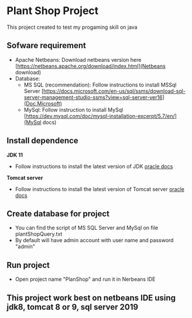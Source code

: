 ﻿# Plant Shop Project
 
 This project created to test my progaming skill on java
 
 ## Sofware requirement
 - Apache Netbeans: Download netbeans version here [https://netbeans.apache.org/download/index.html](Netbeans download)
 - Database: 
   * MS SQL (recommendation): Follow instructions to install MSSql Server [https://docs.microsoft.com/en-us/sql/ssms/download-sql-server-management-studio-ssms?view=sql-server-ver16](Doc.Microsoft)
   *  MySql: Follow instruction to install MySql [https://dev.mysql.com/doc/mysql-installation-excerpt/5.7/en/](MySql docs)
 
 ## Install dependence 
 
**JDK 11**
 - Follow instructions to install the latest version of JDK [oracle docs](https://docs.oracle.com/en/java/javase/11/install/overview-jdk-installation.html#GUID-8677A77F-231A-40F7-98B9-1FD0B48C346A)
 
 **Tomcat server**
 - Follow instructions to install the latest version of Tomcat server [oracle docs](https://docs.oracle.com/cd/E40518_01/studio.310/studio_install/src/tidi_studio_tomcat_install_tomcat_deploy_dependencies.html)

## Create database for project
- You can find the script of MS SQL Server and MySql on file plantShopQuery.txt
- By default will have admin account with user name and password "admin" 

## 
## Run project 
- Open project name "PlanShop" and run it in Nerbeans IDE  
## This project work best on netbeans IDE using jdk8, tomcat 8 or 9, sql server 2019
